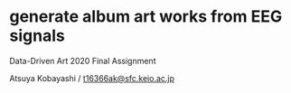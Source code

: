 # generate album art works from EEG signals

Data-Driven Art 2020 Final Assignment

Atsuya Kobayashi / t16366ak@sfc.keio.ac.jp
